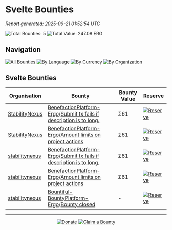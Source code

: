 <!-- GENERATED FILE - DO NOT EDIT DIRECTLY -->
<!-- Generated on: 2025-09-21 01:52:54 -->

# Svelte Bounties

*Report generated: 2025-09-21 01:52:54 UTC*

![Total Bounties: 5](https://img.shields.io/badge/Total%20Bounties-5-blue) ![Total Value: 247.08 ERG](https://img.shields.io/badge/Total%20Value-247.08%20ERG-green)

## Navigation

[![All Bounties](https://img.shields.io/badge/All%20Bounties-103-blue)](../all.md) [![By Language](https://img.shields.io/badge/By%20Language-7-green)](../summary.md#languages) [![By Currency](https://img.shields.io/badge/By%20Currency-7-yellow)](../summary.md#currencies) [![By Organization](https://img.shields.io/badge/By%20Organization-9-orange)](../summary.md#projects)

## Svelte Bounties

|Organisation|Bounty|Bounty Value|Reserve|
|---|---|---|---|
| [StabilityNexus](by_org/stabilitynexus.md) | [BenefactionPlatform-Ergo](https://github.com/StabilityNexus/BenefactionPlatform-Ergo)/[Submit tx fails if description is to long.](https://github.com/StabilityNexus/BenefactionPlatform-Ergo/issues/18) | Σ61 | [![Reserve](https://img.shields.io/badge/-Reserve-brightgreen?style=flat-square)](https://github.com/ErgoDevs/Ergo-Bounties/new/main?filename=submissions/stabilitynexus-benefactionplatform-ergo-18.json&value=%7B%0A%20%20%22contributor%22%3A%20%22YOUR_GITHUB_USERNAME%22%2C%0A%20%20%22wallet_address%22%3A%20%22YOUR_WALLET_ADDRESS%22%2C%0A%20%20%22contact_method%22%3A%20%22YOUR_CONTACT_INFO%22%2C%0A%20%20%22work_link%22%3A%20%22%22%2C%0A%20%20%22work_title%22%3A%20%22Submit%20tx%20fails%20if%20description%20is%20to%20long.%22%2C%0A%20%20%22bounty_id%22%3A%20%22StabilityNexus/BenefactionPlatform-Ergo%2318%22%2C%0A%20%20%22original_issue_link%22%3A%20%22https%3A//github.com/StabilityNexus/BenefactionPlatform-Ergo/issues/18%22%2C%0A%20%20%22payment_currency%22%3A%20%22BENE%22%2C%0A%20%20%22bounty_value%22%3A%2050.0%2C%0A%20%20%22status%22%3A%20%22in-progress%22%2C%0A%20%20%22submission_date%22%3A%20%22%22%2C%0A%20%20%22expected_completion%22%3A%20%22YYYY-MM-DD%22%2C%0A%20%20%22description%22%3A%20%22I%20am%20working%20on%20this%20bounty%22%2C%0A%20%20%22review_notes%22%3A%20%22%22%2C%0A%20%20%22payment_tx_id%22%3A%20%22%22%2C%0A%20%20%22payment_date%22%3A%20%22%22%0A%7D&message=Claim%20Bounty%20StabilityNexus/BenefactionPlatform-Ergo%2318&description=I%20want%20to%20claim%20this%20bounty%20posted%20by%200xf965.%0A%0ABounty:%20Submit%20tx%20fails%20if%20description%20is%20to%20long.) |
| [StabilityNexus](by_org/stabilitynexus.md) | [BenefactionPlatform-Ergo](https://github.com/StabilityNexus/BenefactionPlatform-Ergo)/[Amount limits on project actions](https://github.com/StabilityNexus/BenefactionPlatform-Ergo/issues/5) | Σ61 | [![Reserve](https://img.shields.io/badge/-Reserve-brightgreen?style=flat-square)](https://github.com/ErgoDevs/Ergo-Bounties/new/main?filename=submissions/stabilitynexus-benefactionplatform-ergo-5.json&value=%7B%0A%20%20%22contributor%22%3A%20%22YOUR_GITHUB_USERNAME%22%2C%0A%20%20%22wallet_address%22%3A%20%22YOUR_WALLET_ADDRESS%22%2C%0A%20%20%22contact_method%22%3A%20%22YOUR_CONTACT_INFO%22%2C%0A%20%20%22work_link%22%3A%20%22%22%2C%0A%20%20%22work_title%22%3A%20%22Amount%20limits%20on%20project%20actions%22%2C%0A%20%20%22bounty_id%22%3A%20%22StabilityNexus/BenefactionPlatform-Ergo%235%22%2C%0A%20%20%22original_issue_link%22%3A%20%22https%3A//github.com/StabilityNexus/BenefactionPlatform-Ergo/issues/5%22%2C%0A%20%20%22payment_currency%22%3A%20%22BENE%22%2C%0A%20%20%22bounty_value%22%3A%2050.0%2C%0A%20%20%22status%22%3A%20%22in-progress%22%2C%0A%20%20%22submission_date%22%3A%20%22%22%2C%0A%20%20%22expected_completion%22%3A%20%22YYYY-MM-DD%22%2C%0A%20%20%22description%22%3A%20%22I%20am%20working%20on%20this%20bounty%22%2C%0A%20%20%22review_notes%22%3A%20%22%22%2C%0A%20%20%22payment_tx_id%22%3A%20%22%22%2C%0A%20%20%22payment_date%22%3A%20%22%22%0A%7D&message=Claim%20Bounty%20StabilityNexus/BenefactionPlatform-Ergo%235&description=I%20want%20to%20claim%20this%20bounty%20posted%20by%200xf965.%0A%0ABounty:%20Amount%20limits%20on%20project%20actions) |
| [stabilitynexus](by_org/stabilitynexus.md) | [BenefactionPlatform-Ergo](https://github.com/stabilitynexus/BenefactionPlatform-Ergo)/[Submit tx fails if description is to long.](https://github.com/StabilityNexus/BenefactionPlatform-Ergo/issues/18) | Σ61 | [![Reserve](https://img.shields.io/badge/-Reserve-brightgreen?style=flat-square)](https://github.com/ErgoDevs/Ergo-Bounties/new/main?filename=submissions/stabilitynexus-benefactionplatform-ergo-18.json&value=%7B%0A%20%20%22contributor%22%3A%20%22YOUR_GITHUB_USERNAME%22%2C%0A%20%20%22wallet_address%22%3A%20%22YOUR_WALLET_ADDRESS%22%2C%0A%20%20%22contact_method%22%3A%20%22YOUR_CONTACT_INFO%22%2C%0A%20%20%22work_link%22%3A%20%22%22%2C%0A%20%20%22work_title%22%3A%20%22Submit%20tx%20fails%20if%20description%20is%20to%20long.%22%2C%0A%20%20%22bounty_id%22%3A%20%22stabilitynexus/BenefactionPlatform-Ergo%2318%22%2C%0A%20%20%22original_issue_link%22%3A%20%22https%3A//github.com/StabilityNexus/BenefactionPlatform-Ergo/issues/18%22%2C%0A%20%20%22payment_currency%22%3A%20%22BENE%22%2C%0A%20%20%22bounty_value%22%3A%2050.0%2C%0A%20%20%22status%22%3A%20%22in-progress%22%2C%0A%20%20%22submission_date%22%3A%20%22%22%2C%0A%20%20%22expected_completion%22%3A%20%22YYYY-MM-DD%22%2C%0A%20%20%22description%22%3A%20%22I%20am%20working%20on%20this%20bounty%22%2C%0A%20%20%22review_notes%22%3A%20%22%22%2C%0A%20%20%22payment_tx_id%22%3A%20%22%22%2C%0A%20%20%22payment_date%22%3A%20%22%22%0A%7D&message=Claim%20Bounty%20stabilitynexus/BenefactionPlatform-Ergo%2318&description=I%20want%20to%20claim%20this%20bounty%20posted%20by%200xf965.%0A%0ABounty:%20Submit%20tx%20fails%20if%20description%20is%20to%20long.) |
| [stabilitynexus](by_org/stabilitynexus.md) | [BenefactionPlatform-Ergo](https://github.com/stabilitynexus/BenefactionPlatform-Ergo)/[Amount limits on project actions](https://github.com/StabilityNexus/BenefactionPlatform-Ergo/issues/5) | Σ61 | [![Reserve](https://img.shields.io/badge/-Reserve-brightgreen?style=flat-square)](https://github.com/ErgoDevs/Ergo-Bounties/new/main?filename=submissions/stabilitynexus-benefactionplatform-ergo-5.json&value=%7B%0A%20%20%22contributor%22%3A%20%22YOUR_GITHUB_USERNAME%22%2C%0A%20%20%22wallet_address%22%3A%20%22YOUR_WALLET_ADDRESS%22%2C%0A%20%20%22contact_method%22%3A%20%22YOUR_CONTACT_INFO%22%2C%0A%20%20%22work_link%22%3A%20%22%22%2C%0A%20%20%22work_title%22%3A%20%22Amount%20limits%20on%20project%20actions%22%2C%0A%20%20%22bounty_id%22%3A%20%22stabilitynexus/BenefactionPlatform-Ergo%235%22%2C%0A%20%20%22original_issue_link%22%3A%20%22https%3A//github.com/StabilityNexus/BenefactionPlatform-Ergo/issues/5%22%2C%0A%20%20%22payment_currency%22%3A%20%22BENE%22%2C%0A%20%20%22bounty_value%22%3A%2050.0%2C%0A%20%20%22status%22%3A%20%22in-progress%22%2C%0A%20%20%22submission_date%22%3A%20%22%22%2C%0A%20%20%22expected_completion%22%3A%20%22YYYY-MM-DD%22%2C%0A%20%20%22description%22%3A%20%22I%20am%20working%20on%20this%20bounty%22%2C%0A%20%20%22review_notes%22%3A%20%22%22%2C%0A%20%20%22payment_tx_id%22%3A%20%22%22%2C%0A%20%20%22payment_date%22%3A%20%22%22%0A%7D&message=Claim%20Bounty%20stabilitynexus/BenefactionPlatform-Ergo%235&description=I%20want%20to%20claim%20this%20bounty%20posted%20by%200xf965.%0A%0ABounty:%20Amount%20limits%20on%20project%20actions) |
| [stabilitynexus](by_org/stabilitynexus.md) | [Bountiful-BountyPlatform-Ergo](https://github.com/stabilitynexus/Bountiful-BountyPlatform-Ergo)/[Bounty closed](https://github.com/StabilityNexus/Bountiful-BountyPlatform-Ergo/issues/10) | - | [![Reserve](https://img.shields.io/badge/-Reserve-brightgreen?style=flat-square)](https://github.com/ErgoDevs/Ergo-Bounties/new/main?filename=submissions/stabilitynexus-bountiful-bountyplatform-ergo-10.json&value=%7B%0A%20%20%22contributor%22%3A%20%22YOUR_GITHUB_USERNAME%22%2C%0A%20%20%22wallet_address%22%3A%20%22YOUR_WALLET_ADDRESS%22%2C%0A%20%20%22contact_method%22%3A%20%22YOUR_CONTACT_INFO%22%2C%0A%20%20%22work_link%22%3A%20%22%22%2C%0A%20%20%22work_title%22%3A%20%22Bounty%20closed%22%2C%0A%20%20%22bounty_id%22%3A%20%22stabilitynexus/Bountiful-BountyPlatform-Ergo%2310%22%2C%0A%20%20%22original_issue_link%22%3A%20%22https%3A//github.com/StabilityNexus/Bountiful-BountyPlatform-Ergo/issues/10%22%2C%0A%20%20%22payment_currency%22%3A%20%22Not%20specified%22%2C%0A%20%20%22bounty_value%22%3A%200%2C%0A%20%20%22status%22%3A%20%22in-progress%22%2C%0A%20%20%22submission_date%22%3A%20%22%22%2C%0A%20%20%22expected_completion%22%3A%20%22YYYY-MM-DD%22%2C%0A%20%20%22description%22%3A%20%22I%20am%20working%20on%20this%20bounty%22%2C%0A%20%20%22review_notes%22%3A%20%22%22%2C%0A%20%20%22payment_tx_id%22%3A%20%22%22%2C%0A%20%20%22payment_date%22%3A%20%22%22%0A%7D&message=Claim%20Bounty%20stabilitynexus/Bountiful-BountyPlatform-Ergo%2310&description=I%20want%20to%20claim%20this%20bounty%20posted%20by%200xf965.%0A%0ABounty:%20Bounty%20closed) |


---

<div align="center">
  <p>
    <a href="../../docs/donate.md"><img src="https://img.shields.io/badge/❤️%20Donate-F44336" alt="Donate"></a>
    <a href="../../docs/bounty-submission-guide.md#reserving-a-bounty"><img src="https://img.shields.io/badge/🔒%20How%20To%20Claim-4CAF50" alt="Claim a Bounty"></a>
  </p>
</div>


<!-- END OF GENERATED CONTENT -->
